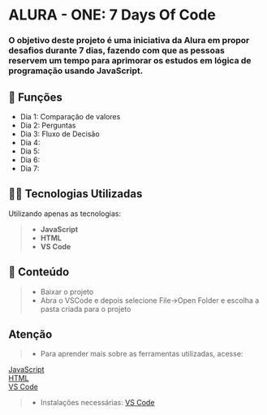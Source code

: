 <h1>ALURA - ONE: 7 Days Of Code</h1>

<h3>O objetivo deste projeto é uma iniciativa da Alura em propor desafios durante 7 dias, fazendo com que as pessoas reservem um tempo para aprimorar os estudos em lógica de programação usando JavaScript.</h3>

## 🔧 Funções

- Dia 1: Comparação de valores
- Dia 2: Perguntas
- Dia 3: Fluxo de Decisão
- Dia 4:
- Dia 5:
- Dia 6:
- Dia 7:

## 👨‍💻 Tecnologias Utilizadas

Utilizando apenas as tecnologias:
> - **JavaScript**
> - **HTML**
> - **VS Code**

## 📜 Conteúdo

> - Baixar o projeto
> - Abra o VSCode e depois selecione File->Open Folder e escolha a pasta criada para o projeto

## Atenção ##

> - Para aprender mais sobre as ferramentas utilizadas, acesse:

<a href = "https://developer.mozilla.org/en-US/docs/Web/JavaScript">JavaScript</a></br>
<a href = "https://developer.mozilla.org/en-US/docs/Web/HTML">HTML</a></br>
<a href = "https://code.visualstudio.com/docs/getstarted/getting-started">VS Code</a></br>

> - Instalações necessárias:
<a href = "https://code.visualstudio.com/download">VS Code</a>